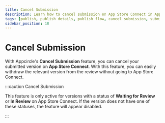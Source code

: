 ```yaml
---
title: Cancel Submission
description: Learn how to cancel submission on App Store Connect in Appcircle
tags: [publish, publish details, publish flow, cancel submission, submission]
sidebar_position: 10
---
```


# Cancel Submission

With Appcircle's **Cancel Submission** feature, you can cancel your submitted version on **App Store Connect**. With this feature, you can easily withdraw the relevant version from the review without going to App Store Connect.

:::caution Cancel Submission

This feature is only active for versions with a status of **Waiting for Review** or **In Review** on App Store Connect. If the version does not have one of these statuses, the feature will appear disabled.

:::

<Screenshot url='https://cdn.appcircle.io/docs/assets/BE4123-cancelSub.png' />

